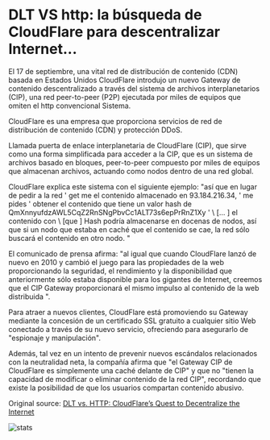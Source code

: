 # DLT VS http: la búsqueda de CloudFlare para descentralizar Internet...

El 17 de septiembre, una vital red de distribución de contenido (CDN) basada en Estados Unidos CloudFlare introdujo un nuevo Gateway de contenido descentralizado a través del sistema de archivos interplanetarios (CIP), una red peer-to-peer (P2P) ejecutada por miles de equipos que omiten el http convencional Sistema.

CloudFlare es una empresa que proporciona servicios de red de distribución de contenido (CDN) y protección DDoS.

Llamada puerta de enlace interplanetaria de CloudFlare (CIP), que sirve como una forma simplificada para acceder a la CIP, que es un sistema de archivos basado en bloques, peer-to-peer compuesto por miles de equipos que almacenan archivos, actuando como nodos dentro de una red global.

CloudFlare explica este sistema con el siguiente ejemplo: "así que en lugar de pedir a la red ' get me el contenido almacenado en 93.184.216.34, ' me pides ' obtener el contenido que tiene un valor hash de QmXnnyufdzAWL5CqZ2RnSNgPbvCc1ALT73s6epPrRnZ1Xy ' \ [... \] el contenido con \ [que \] Hash podría almacenarse en docenas de nodos, así que si un nodo que estaba en caché que el contenido se cae, la red sólo buscará el contenido en otro nodo. "

El comunicado de prensa afirma: "al igual que cuando CloudFlare lanzó de nuevo en 2010 y cambió el juego para las propiedades de la web proporcionando la seguridad, el rendimiento y la disponibilidad que anteriormente sólo estaba disponible para los gigantes de Internet, creemos que el CIP Gateway proporcionará el mismo impulso al contenido de la web distribuida ".

Para atraer a nuevos clientes, CloudFlare está promoviendo su Gateway mediante la concesión de un certificado SSL gratuito a cualquier sitio Web conectado a través de su nuevo servicio, ofreciendo para asegurarlo de "espionaje y manipulación".

Además, tal vez en un intento de prevenir nuevos escándalos relacionados con la neutralidad neta, la compañía afirma que "el Gateway CIP de CloudFlare es simplemente una caché delante de CIP" y que no "tienen la capacidad de modificar o eliminar contenido de la red CIP", recordando que existe la posibilidad de que los usuarios compartan contenido abusivo.

Original source: [DLT vs. HTTP: CloudFlare’s Quest to Decentralize the Internet](https://cointelegraph.com/news/dlt-vs-http-cloudflares-quest-to-decentralize-the-internet)

![stats](https://c.statcounter.com/11760860/0/a89fa40b/1/ "stats")